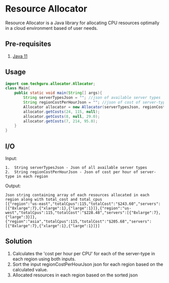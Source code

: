 # Resource Allocator

Resource Allocator is a Java library for allocating CPU resources optimally in a cloud environment based of user needs.

## Pre-requisites
1. [Java 11](https://openjdk.java.net/install/)

## Usage

```java
import com.techguru.allocator.Allocator;
class Main{
    public static void main(String[] args){
        String serverTypesJson = ""; //json of available server types
        String regionCostPerHourJson = ""; //json of cost of server-type in each region
        Allocator allocator = new Allocator(serverTypesJson, regionCostPerHourJson);
        allocator.getCosts(24, 115, null);
        allocator.getCosts(8, null, 29.0);
        allocator.getCosts(7, 214, 95.0);
    }
}
```
## I/O
Input:

    1.  String serverTypesJson - Json of all available server types
    2.  String regionCostPerHourJson - Json of cost per hour of server-type in each region

Output:
    
    Json string containing array of each resources allocated in each region along with total_cost and total_cpus
    [{"region":"us-east","totalCpus":115,"totalCost":"$243.60","servers":[{"8xlarge":7},{"xlarge":1},{"large":1}]},{"region":"us-west","totalCpus":115,"totalCost":"$228.48","servers":[{"8xlarge":7},{"large":3}]},{"region":"asia","totalCpus":115,"totalCost":"$205.68","servers":[{"8xlarge":7},{"xlarge":1},{"large":1}]}]


## Solution
1.  Calculates the 'cost per hour per CPU' for each of the server-type in each region using both inputs.
2.  Sort the input regionCostPerHourJson json for each region based on the calculated value.
3.  Allocated resources in each region based on the sorted json
